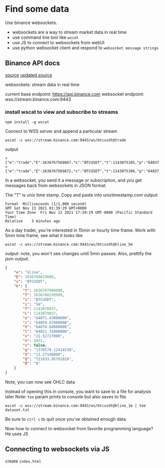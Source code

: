 # Find some data
Use binance websockets.
- websockets are a way to stream market data in real time
- use command line tool like `wscat` 
- use JS to connect to websockets from webUI
- use python websocket client and respond to `websocket message strings`

## Binance API docs
[source](https://github.com/binance/binance-spot-api-docs)
[updated source](https://github.com/binance/binance-spot-api-docs/blob/26f40b60cddd3959daf29a7187ae82544dba944c/user-data-stream.md)

websockets: stream data in real time

current base endpoint: https://api.binance.com
websocket endpoint: wss://stream.binance.com:9443

### install wscat to view and subscribe to streams

```
npm install -g wscat
```

Connect to WSS server and append a particular stream
```
wscat -c wss://stream.binance.com:9443/ws/btcusdt@trade
```

output
```
< {"e":"trade","E":1636767569867,"s":"BTCUSDT","t":1143075105,"p":"64037.68000000","q":"0.00015000","b":8247713983,"a":8247713875,"T":1636767569866,"m":false,"M":true}
< {"e":"trade","E":1636767569872,"s":"BTCUSDT","t":1143075106,"p":"64037.68000000","q":"0.02203000","b":8247713985,"a":8247713875,"T":1636767569871,"m":false,"M":true}
```

In a websocket, you send it a message or subscription, and you get messages back from websockets in JSON format.

The "T" is unix time stamp.  Copy and paste into unixtimestamp.com
output:
```
Format	Milliseconds (1/1,000 second)
GMT	Sat Nov 13 2021 01:39:29 GMT+0000
Your Time Zone	Fri Nov 12 2021 17:39:29 GMT-0800 (Pacific Standard Time)
Relative	3 minutes ago
```
As a day trader, you're interested in 15min or hourly time frame.
Work with 5min time frame, see what it looks like

```
wscat -c wss://stream.binance.com:9443/ws/btcusdt@kline_5m
```

output: note, you won't see changes until 5min passes.  Also, prettify the json output.
```json
{
    "e": "kline",
    "E": 1636768019080,
    "s": "BTCUSDT",
    "k": {
        "t": 1636767900000,
        "T": 1636768199999,
        "s": "BTCUSDT",
        "i": "5m",
        "f": 1143078037,
        "L": 1143079057,
        "o": "64071.43000000",
        "c": "64059.67000000",
        "h": "64074.04000000",
        "l": "64011.31000000",
        "v": "21.52727000",
        "n": 1021,
        "x": false,
        "q": "1378579.12414530",
        "V": "11.27148000",
        "Q": "721833.95791820",
        "B": "0"
    }
}
```
Note, you can now see OHLC data

Instead of opening this in console, you want to save to a file for analysis later
Note: `tee` param prints to console but also saves to file.
```
wscat -c wss://stream.binance.com:9443/ws/btcusdt@kline_1m | tee dataset.txt
```
Be sure to `ctrl c` to quit once you've obtained enough data

Now how to connect to websocket from favorite programming language?  He uses JS

## Connecting to websockets via JS

create `index.html`

